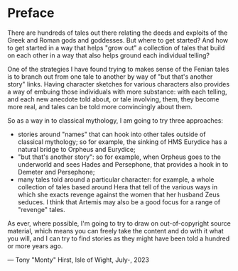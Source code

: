 # Preface

There are hundreds of tales out there relating the deeds and exploits of the Greek and Roman gods and goddesses. But where to get started? And how to get started in a way that helps "grow out" a collection of tales that build on each other in a way that also helps ground each individual telling?

One of the strategies I have found trying to makes sense of the Fenian tales is to branch out from one tale to another by way of "but that's another story" links. Having character sketches for various characters also provides a way of embuing those individuals with more substance: with each telling, and each new anecdote told about, or tale involving, them, they become more real, and tales can be told more convincingly about them.

So as a way in to classical mythology, I am going to try three approaches:

- stories around "names" that can hook into other tales outside of classical mythology; so for example, the sinking of HMS Eurydice has a natural bridge to Orpheus and Eurydice;
- "but that's another story": so for example, when Orpheus goes to the underworld and sees Hades and Persephone, that provides a hook in to Demeter and Persephone;
- many tales told around a particular character: for example, a whole collection of tales based around Hera that tell of the various ways in which she exacts revenge against the women that her husband Zeus seduces. I think that Artemis may also be a good focus for a range of "revenge" tales.

As ever, where possible, I'm going to try to draw on out-of-copyright source material, which means you can freely take the content and do with it what you will, and I can try to find stories as they might have been told a hundred or more years ago.

— Tony "Monty" Hirst, Isle of Wight, July-, 2023